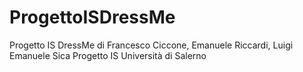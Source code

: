# ProgettoISDressMe
Progetto IS DressMe di Francesco Ciccone, Emanuele Riccardi, Luigi Emanuele Sica
Progetto IS Università di Salerno
